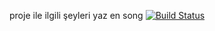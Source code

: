 proje ile ilgili şeyleri yaz en song
[![Build Status](https://app.travis-ci.com/CNrg32/myDemoApp.svg?token=cLitFpyjXBbespxSzqGL&branch=master)](https://app.travis-ci.com/CNrg32/myDemoApp)
